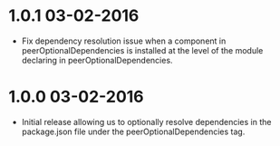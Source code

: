 1.0.1 03-02-2016
================

* Fix dependency resolution issue when a component in peerOptionalDependencies is installed at the level of the module declaring in peerOptionalDependencies.

1.0.0 03-02-2016
================

* Initial release allowing us to optionally resolve dependencies in the package.json file under the peerOptionalDependencies tag.
